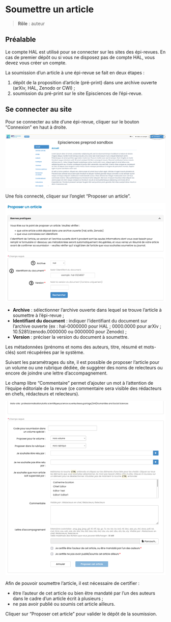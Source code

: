 # Soumettre un article

> **Rôle** : auteur

## Préalable
Le compte HAL est utilisé pour se connecter sur les sites des épi-revues. En cas de premier dépôt ou si vous ne disposez pas de compte HAL, vous devez vous créer un compte.

La soumission d’un article à une épi-revue se fait en deux étapes :
1. dépôt de la proposition d’article (pré-print) dans une archive ouverte (arXiv, HAL, Zenodo or CWI) ;
2. soumission du pré-print sur le site Episciences de l’épi-revue.

## Se connecter au site
Pour se connecter au site d’une épi-revue, cliquer sur le bouton “Connexion” en haut à droite.

![Alt text](img/submission_welcome.png "Accueil")

Une fois connecté, cliquer sur l’onglet “Proposer un article”.

![Alt text](img/submission_submit-1.png "Proposer un article")

+ **Archive** : sélectionner l’archive ouverte dans lequel se trouve l’article à soumettre à l’épi-revue ;
+ **Identifiant du document** : indiquer l’identifiant du document sur l’archive ouverte (ex : hal-0000000 pour HAL ; 0000.0000 pour arXiv ; 10.5281/zenodo.0000000 ou 0000000 pour Zenodo) ;
+ **Version** : préciser la version du document à soumettre.

Les métadonnées (prénoms et noms des auteurs, titre, résumé et mots-clés) sont récupérées par le système.

Suivant les paramétrages du site, il est possible de proposer l’article pour un volume ou une rubrique dédiée, de suggérer des noms de relecteurs ou encore de joindre une lettre d’accompagnement.

Le champ libre “Commentaire” permet d’ajouter un mot à l’attention de l’équipe éditoriale de la revue (ce commentaire sera visible des rédacteurs en chefs, rédacteurs et relecteurs).

![Alt text](img/submission_submit-2.png "Proposer un article : champs optionnels")

Afin de pouvoir soumettre l’article, il est nécessaire de certifier :
+ être l’auteur de cet article ou bien être mandaté par l’un des auteurs dans le cadre d’un article écrit à plusieurs ; 
+ ne pas avoir publié ou soumis cet article ailleurs.

Cliquer sur “Proposer cet article” pour valider le dépôt de la soumission.
